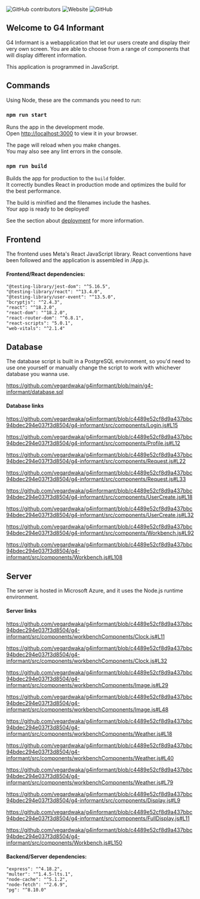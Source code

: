 ![GitHub contributors](https://img.shields.io/github/contributors/vegardwaka/g4informant) ![Website](https://img.shields.io/website?up_message=online&url=https%3A%2F%2Fg4informant.com%2F) ![GitHub](https://img.shields.io/github/license/vegardwaka/g4informant)
## Welcome to G4 Informant
G4 Informant is a webapplication that let our users create and display their very own screen.
You are able to choose from a range of components that will display different information.

This application is programmed in JavaScript.

## Commands
Using Node, these are the commands you need to run:

### `npm run start`

Runs the app in the development mode.\
Open [http://localhost:3000](http://localhost:3000) to view it in your browser.

The page will reload when you make changes.\
You may also see any lint errors in the console.

### `npm run build`

Builds the app for production to the `build` folder.\
It correctly bundles React in production mode and optimizes the build for the best performance.

The build is minified and the filenames include the hashes.\
Your app is ready to be deployed!

See the section about [deployment](https://facebook.github.io/create-react-app/docs/deployment) for more information.

## Frontend
The frontend uses Meta's React JavaScript library. React conventions have been followed and the application is assembled in /App.js.

#### Frontend/React dependencies:
    "@testing-library/jest-dom": "^5.16.5",
    "@testing-library/react": "^13.4.0",
    "@testing-library/user-event": "^13.5.0",
    "bcryptjs": "^2.4.3",
    "react": "^18.2.0",
    "react-dom": "^18.2.0",
    "react-router-dom": "^6.8.1",
    "react-scripts": "5.0.1",
    "web-vitals": "^2.1.4"

## Database
The database script is built in a PostgreSQL environment,
so you'd need to use one yourself or manually change the script to work with whichever database you wanna use.

https://github.com/vegardwaka/g4informant/blob/main/g4-informant/database.sql

#### Database links
https://github.com/vegardwaka/g4informant/blob/c4489e52cf8d9a437bbc94bdec294e037f3d8504/g4-informant/src/components/Login.js#L15

https://github.com/vegardwaka/g4informant/blob/c4489e52cf8d9a437bbc94bdec294e037f3d8504/g4-informant/src/components/Profile.js#L12

https://github.com/vegardwaka/g4informant/blob/c4489e52cf8d9a437bbc94bdec294e037f3d8504/g4-informant/src/components/Request.js#L22

https://github.com/vegardwaka/g4informant/blob/c4489e52cf8d9a437bbc94bdec294e037f3d8504/g4-informant/src/components/Request.js#L33

https://github.com/vegardwaka/g4informant/blob/c4489e52cf8d9a437bbc94bdec294e037f3d8504/g4-informant/src/components/UserCreate.js#L18

https://github.com/vegardwaka/g4informant/blob/c4489e52cf8d9a437bbc94bdec294e037f3d8504/g4-informant/src/components/UserCreate.js#L32

https://github.com/vegardwaka/g4informant/blob/c4489e52cf8d9a437bbc94bdec294e037f3d8504/g4-informant/src/components/Workbench.js#L92

https://github.com/vegardwaka/g4informant/blob/c4489e52cf8d9a437bbc94bdec294e037f3d8504/g4-informant/src/components/Workbench.js#L108

## Server
The server is hosted in Microsoft Azure, and it uses the Node.js runtime environment.

#### Server links
https://github.com/vegardwaka/g4informant/blob/c4489e52cf8d9a437bbc94bdec294e037f3d8504/g4-informant/src/components/workbenchComponents/Clock.js#L11

https://github.com/vegardwaka/g4informant/blob/c4489e52cf8d9a437bbc94bdec294e037f3d8504/g4-informant/src/components/workbenchComponents/Clock.js#L32

https://github.com/vegardwaka/g4informant/blob/c4489e52cf8d9a437bbc94bdec294e037f3d8504/g4-informant/src/components/workbenchComponents/Image.js#L29

https://github.com/vegardwaka/g4informant/blob/c4489e52cf8d9a437bbc94bdec294e037f3d8504/g4-informant/src/components/workbenchComponents/Image.js#L48

https://github.com/vegardwaka/g4informant/blob/c4489e52cf8d9a437bbc94bdec294e037f3d8504/g4-informant/src/components/workbenchComponents/Weather.js#L18

https://github.com/vegardwaka/g4informant/blob/c4489e52cf8d9a437bbc94bdec294e037f3d8504/g4-informant/src/components/workbenchComponents/Weather.js#L40

https://github.com/vegardwaka/g4informant/blob/c4489e52cf8d9a437bbc94bdec294e037f3d8504/g4-informant/src/components/workbenchComponents/Weather.js#L79

https://github.com/vegardwaka/g4informant/blob/c4489e52cf8d9a437bbc94bdec294e037f3d8504/g4-informant/src/components/Display.js#L9

https://github.com/vegardwaka/g4informant/blob/c4489e52cf8d9a437bbc94bdec294e037f3d8504/g4-informant/src/components/FullDisplay.js#L11

https://github.com/vegardwaka/g4informant/blob/c4489e52cf8d9a437bbc94bdec294e037f3d8504/g4-informant/src/components/Workbench.js#L150

#### Backend/Server dependencies:
    "express": "^4.18.2",
    "multer": "^1.4.5-lts.1",
    "node-cache": "^5.1.2",
    "node-fetch": "^2.6.9",
    "pg": "^8.10.0"
